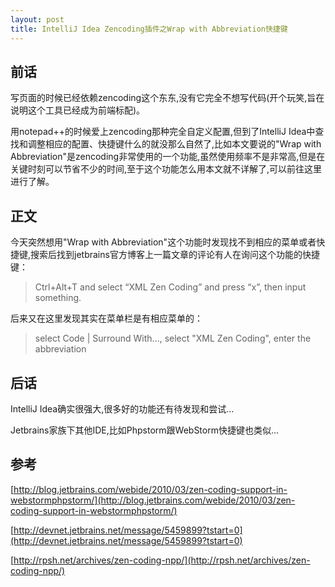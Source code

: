 ```yaml
---
layout: post
title: IntelliJ Idea Zencoding插件之Wrap with Abbreviation快捷键
---
```

## 前话 ##
写页面的时候已经依赖zencoding这个东东,没有它完全不想写代码(开个玩笑,旨在说明这个工具已经成为前端标配)。

用notepad++的时候爱上zencoding那种完全自定义配置,但到了IntelliJ Idea中查找和调整相应的配置、快捷键什么的就没那么自然了,比如本文要说的"Wrap with Abbreviation"是zencoding非常使用的一个功能,虽然使用频率不是非常高,但是在关键时刻可以节省不少的时间,至于这个功能怎么用本文就不详解了,可以前往这里进行了解。

## 正文 ##

今天突然想用"Wrap with Abbreviation"这个功能时发现找不到相应的菜单或者快捷键,搜索后找到jetbrains官方博客上一篇文章的评论有人在询问这个功能的快捷键：

> Ctrl+Alt+T and select “XML Zen Coding” and press “x”, then input something.

后来又在这里发现其实在菜单栏是有相应菜单的：

> select Code | Surround With..., select "XML Zen Coding", enter the abbreviation

## 后话 ##

IntelliJ Idea确实很强大,很多好的功能还有待发现和尝试...

Jetbrains家族下其他IDE,比如Phpstorm跟WebStorm快捷键也类似...

## 参考 ##

[http://blog.jetbrains.com/webide/2010/03/zen-coding-support-in-webstormphpstorm/](http://blog.jetbrains.com/webide/2010/03/zen-coding-support-in-webstormphpstorm/)

[http://devnet.jetbrains.net/message/5459899?tstart=0](http://devnet.jetbrains.net/message/5459899?tstart=0)

[http://rpsh.net/archives/zen-coding-npp/](http://rpsh.net/archives/zen-coding-npp/)